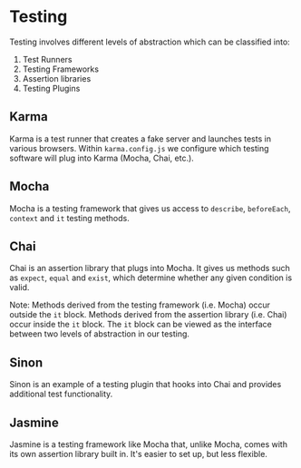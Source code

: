 # Testing

Testing involves different levels of abstraction which can be classified into:

1. Test Runners
1. Testing Frameworks
1. Assertion libraries
1. Testing Plugins

## Karma

Karma is a test runner that creates a fake server and launches tests in various browsers. Within `karma.config.js` we configure which testing software will plug into Karma (Mocha, Chai, etc.).

## Mocha

Mocha is a testing framework that gives us access to `describe`, `beforeEach`, `context` and `it` testing methods.

## Chai

Chai is an assertion library that plugs into Mocha. It gives us methods such as `expect`, `equal` and `exist`, which determine whether any given condition is valid.

Note: Methods derived from the testing framework (i.e. Mocha) occur outside the `it` block. Methods derived from the assertion library (i.e. Chai) occur inside the `it` block. The `it` block can be viewed as the interface between two levels of abstraction in our testing.

## Sinon

Sinon is an example of a testing plugin that hooks into Chai and provides additional test functionality.

## Jasmine

Jasmine is a testing framework like Mocha that, unlike Mocha, comes with its own assertion library built in. It's easier to set up, but less flexible.

